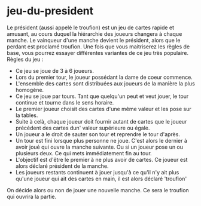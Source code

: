 # jeu-du-president
Le président (aussi appelé le troufion) est un jeu de cartes rapide et amusant, au cours duquel la hiérarchie des joueurs changera à chaque manche. Le vainqueur d'une manche devient le président, alors que le perdant est proclamé troufion. Une fois que vous maitriserez les règles de base, vous pourrez essayer différentes variantes de ce jeu très populaire. <br>
Règles du jeu :

 - Ce jeu se joue de 3 à 6 joueurs.
 - Lors du premier tour, le joueur possédant la dame de coeur commence.
 - L'ensemble des cartes sont distribuées aux joueurs de la manière la plus homogène.
 - Ce jeu se joue par tours. Tant que quelqu'un peut et veut jouer, le tour continue et tourne dans le sens horaire.
 - Le premier joueur choisit des cartes d'une même valeur et les pose sur la tables.
 - Suite à celà, chaque joueur doit fournir autant de cartes que le joueur précédent des cartes dun' valeur supérieure ou égale.
 - Un joueur a le droit de sauter son tour et reprendre le tour d'après.
 - Un tour est fini lorsque plus personne ne joue. C'est alors le dernier à avoir joué qui ouvre la manche suivante. Ou si un joueur pose un ou plusieurs deux. Ce qui mets immédiatement fin au tour.
 - L'objectif est d'être le premier à ne plus avoir de cartes. Ce joueur est alors déclaré président de la manche.
 - Les joueurs restants continuent à jouer jusqu'à ce qu'il n'y ait plus qu'une joueur qui ait des cartes en main, il est alors déclaré 'troufion'

On décide alors ou non de jouer une nouvelle manche. Ce sera le troufion qui ouvrira la partie.
